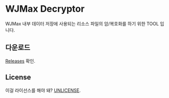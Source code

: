 # WJMax Decryptor
WJMax 내부 데이터 저장에 사용되는 리소스 파일의 암/복호화를 하기 위한 TOOL 입니다.  

## 다운로드
[Releases](https://github.com/Alex4386/WJMaxDecryptor/releases) 확인.

## License
이걸 라이선스를 해야 돼? [UNLICENSE](UNLICENSE).  
